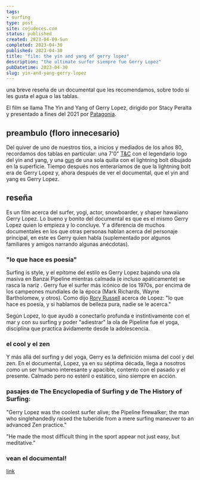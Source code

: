```yaml
---
tags:
- surfing
type: post
site: cojudeces.com
status: published
created: 2023-04-09-Sun
completed: 2023-04-30
published: 2023-04-30
title: "film: the yin and yang of gerry lopez"
description: "the ultimate surfer siempre fue Gerry Lopez"
pubDatetime: 2023-04-30
slug: yin-and-yang-gerry-lopez
---
```

una breve reseña de un documental que les recomendamos, sobre todo si les gusta el agua o las tablas.

El film se llama The Yin and Yang of Gerry Lopez, dirigido por Stacy Peralta y presentado a fines del 2021 por [Patagonia](https://www.patagonia.com/stories/the-yin-yang-of-gerry-lopez/video-121485.html).

## preambulo (floro innecesario)
Del quiver de uno de nuestros tíos, a inicios y mediados de los años 80, recordamos dos tablas en particular: una 7'0" [T&C](https://tcsurf.com/) con el legendario logo del yin and yang, y una [gun](https://basesurfcamp.com/tipos-de-tablas-de-surf/#gun) de una sola quilla con el lightning bolt dibujado en la superficie. 
Tiempo después nos enteraríamos de que la lightning bolt era de Gerry Lopez y, ahora después de ver el documental, que el yin and yang es Gerry Lopez.

## reseña
Es un film acerca del surfer, yogi, actor, snowboarder, y shaper hawaiiano Gerry Lopez. Lo bueno y bonito del documental es que es el mismo Gerry Lopez quien lo empieza y lo concluye. Y a diferencia de muchos documentales en los que otras personas hablan acerca del personaje principal, en este es Gerry quien habla (suplementado por algunos familiares y amigos narrando algunas anécdotas).

### "lo que hace es poesía"
Surfing is style, y el epítome del estilo es Gerry Lopez bajando una ola masiva en Banzai Pipeline mientras calmada (e incluso apáticamente) se rasca la nariz . Gerry fue el surfer más icónico de los 1970s, por encima de los campeones mundiales de la época (Mark Richards, Wayne Bartholomew, y otros). Como dijo [Rory Russell](https://eos.surf/entries/russell-rory/) acerca de Lopez: "lo que hace es poesía, y si hablamos de belleza pura, nadie se le acerca."

Según Lopez, lo que ayudó a conectarlo profunda e instintivamente con el mar y con su surfing y poder "adiestrar" la ola de Pipeline fue el yoga, disciplina que practica ávidamente desde la adolescencia. 

### el cool y el zen
Y más allá del surfing y del yoga, Gerry es la definición misma del cool y del zen. En el documental, Lopez, ya en su séptima década, llega a nosotros como un ser humano interesante y apacible, contento con el pasado y el presente. Calmado pero no estéril o estático, sino siempre en acción.

### pasajes de The Encyclopedia of Surfing y de The History of Surfing:

"Gerry Lopez was the coolest surfer alive; the Pipeline firewalker; the man who singlehandedly raised the tuberide from a mere surfing maneuver to an advanced Zen practice."

"He made the most difficult thing in the sport appear not just easy, but meditative."

### vean el documental!
[link](https://www.patagonia.com/stories/the-yin-yang-of-gerry-lopez/video-121485.html)
